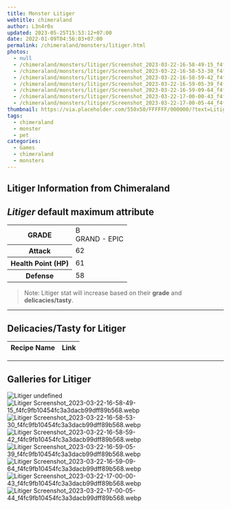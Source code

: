 ```yaml
---
title: Monster Litiger
webtitle: chimeraland
author: L3n4r0x
updated: 2023-05-25T15:53:12+07:00
date: 2022-01-09T04:56:03+07:00
permalink: /chimeraland/monsters/litiger.html
photos:
  - null
  - /chimeraland/monsters/litiger/Screenshot_2023-03-22-16-58-49-15_f4fc9fb10454fc3a3dacb99dff89b568.webp
  - /chimeraland/monsters/litiger/Screenshot_2023-03-22-16-58-53-30_f4fc9fb10454fc3a3dacb99dff89b568.webp
  - /chimeraland/monsters/litiger/Screenshot_2023-03-22-16-58-59-42_f4fc9fb10454fc3a3dacb99dff89b568.webp
  - /chimeraland/monsters/litiger/Screenshot_2023-03-22-16-59-05-39_f4fc9fb10454fc3a3dacb99dff89b568.webp
  - /chimeraland/monsters/litiger/Screenshot_2023-03-22-16-59-09-64_f4fc9fb10454fc3a3dacb99dff89b568.webp
  - /chimeraland/monsters/litiger/Screenshot_2023-03-22-17-00-00-43_f4fc9fb10454fc3a3dacb99dff89b568.webp
  - /chimeraland/monsters/litiger/Screenshot_2023-03-22-17-00-05-44_f4fc9fb10454fc3a3dacb99dff89b568.webp
thumbnail: https://via.placeholder.com/550x50/FFFFFF/000000/?text=Litiger
tags:
  - chimeraland
  - monster
  - pet
categories:
  - Games
  - chimeraland
  - monsters
---
```


<link
  rel="stylesheet"
  href="https://rawcdn.githack.com/dimaslanjaka/Web-Manajemen/870a349/css/bootstrap-5-3-0-alpha3-wrapper.css"
/>
<section id="bootstrap-wrapper">
  <h2>Litiger Information from Chimeraland</h2>
  <h2 id="attribute"><i>Litiger</i> default maximum attribute</h2>
  <div class="row">
    <div class="col mb-2">
      <div class="card bg-dark text-light">
        <div class="card-body">
          <table>
            <tr>
              <th>GRADE</th>
              <td>B <br /><span class="text-purple">GRAND - EPIC</span></td>
            </tr>
            <tr>
              <th>Attack</th>
              <td>62</td>
            </tr>
            <tr>
              <th>Health Point (HP)</th>
              <td>61</td>
            </tr>
            <tr>
              <th>Defense</th>
              <td>58</td>
            </tr>
          </table>
        </div>
      </div>
    </div>
  </div>
  <blockquote>
    Note: Litiger stat will increase based on their <b>grade</b> and
    <b>delicacies/tasty</b>.
  </blockquote>
  <hr />
  <h2 id="delicacies">Delicacies/Tasty for Litiger</h2>
  <div class="card">
    <div class="card-body">
      <div class="table-responsive">
        <table class="table table-striped table-dark">
          <thead>
            <tr>
              <th>Recipe Name</th>
              <th>Link</th>
            </tr>
          </thead>
          <tbody></tbody>
        </table>
      </div>
    </div>
  </div>
  <hr />
  <div id="gallery">
    <h2>Galleries for Litiger</h2>
    <div class="row">
      <div class="col-lg-6 col-12">
        <img
          src="https://www.webmanajemen.com/undefined"
          alt="Litiger undefined"
        />
      </div>
      <div class="col-lg-6 col-12">
        <img
          src="https://www.webmanajemen.com/chimeraland/monsters/litiger/Screenshot_2023-03-22-16-58-49-15_f4fc9fb10454fc3a3dacb99dff89b568.webp"
          alt="Litiger Screenshot_2023-03-22-16-58-49-15_f4fc9fb10454fc3a3dacb99dff89b568.webp"
        />
      </div>
      <div class="col-lg-6 col-12">
        <img
          src="https://www.webmanajemen.com/chimeraland/monsters/litiger/Screenshot_2023-03-22-16-58-53-30_f4fc9fb10454fc3a3dacb99dff89b568.webp"
          alt="Litiger Screenshot_2023-03-22-16-58-53-30_f4fc9fb10454fc3a3dacb99dff89b568.webp"
        />
      </div>
      <div class="col-lg-6 col-12">
        <img
          src="https://www.webmanajemen.com/chimeraland/monsters/litiger/Screenshot_2023-03-22-16-58-59-42_f4fc9fb10454fc3a3dacb99dff89b568.webp"
          alt="Litiger Screenshot_2023-03-22-16-58-59-42_f4fc9fb10454fc3a3dacb99dff89b568.webp"
        />
      </div>
      <div class="col-lg-6 col-12">
        <img
          src="https://www.webmanajemen.com/chimeraland/monsters/litiger/Screenshot_2023-03-22-16-59-05-39_f4fc9fb10454fc3a3dacb99dff89b568.webp"
          alt="Litiger Screenshot_2023-03-22-16-59-05-39_f4fc9fb10454fc3a3dacb99dff89b568.webp"
        />
      </div>
      <div class="col-lg-6 col-12">
        <img
          src="https://www.webmanajemen.com/chimeraland/monsters/litiger/Screenshot_2023-03-22-16-59-09-64_f4fc9fb10454fc3a3dacb99dff89b568.webp"
          alt="Litiger Screenshot_2023-03-22-16-59-09-64_f4fc9fb10454fc3a3dacb99dff89b568.webp"
        />
      </div>
      <div class="col-lg-6 col-12">
        <img
          src="https://www.webmanajemen.com/chimeraland/monsters/litiger/Screenshot_2023-03-22-17-00-00-43_f4fc9fb10454fc3a3dacb99dff89b568.webp"
          alt="Litiger Screenshot_2023-03-22-17-00-00-43_f4fc9fb10454fc3a3dacb99dff89b568.webp"
        />
      </div>
      <div class="col-lg-6 col-12">
        <img
          src="https://www.webmanajemen.com/chimeraland/monsters/litiger/Screenshot_2023-03-22-17-00-05-44_f4fc9fb10454fc3a3dacb99dff89b568.webp"
          alt="Litiger Screenshot_2023-03-22-17-00-05-44_f4fc9fb10454fc3a3dacb99dff89b568.webp"
        />
      </div>
    </div>
  </div>
</section>